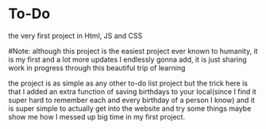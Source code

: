 # To-Do
the very first project in Html, JS and CSS

#Note:
although this project is the easiest project ever known to humanity, it is my first and a lot more updates I endlessly gonna add, it is just sharing work in progress through this beautiful trip of learning

the project is as simple as any other to-do list project but the trick here is that I added an extra function of saving birthdays to your local(since I find it super hard to remember each and every birthday of a person I know) and it is super simple to 
actually get into the website and try some things maybe show me how I messed up big time in my first project.
